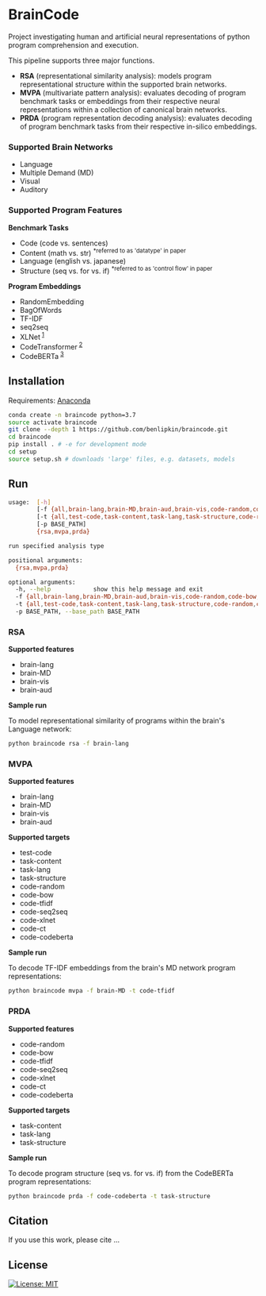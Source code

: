 # BrainCode

Project investigating human and artificial neural representations of python program comprehension and execution.

This pipeline supports three major functions.

-   **RSA** (representational similarity analysis): models program representational structure within the supported brain networks.
-   **MVPA** (multivariate pattern analysis): evaluates decoding of program benchmark tasks or embeddings from their respective neural representations within a collection of canonical brain networks.
-   **PRDA** (program representation decoding analysis): evaluates decoding of program benchmark tasks from their respective in-silico embeddings.

### Supported Brain Networks

-   Language
-   Multiple Demand (MD)
-   Visual
-   Auditory

### Supported Program Features

**Benchmark Tasks**

-   Code (code vs. sentences)
-   Content (math vs. str) <sup>\*referred to as 'datatype' in paper</sup>
-   Language (english vs. japanese)
-   Structure (seq vs. for vs. if) <sup>\*referred to as 'control flow' in paper</sup>

**Program Embeddings**

-   RandomEmbedding
-   BagOfWords
-   TF-IDF
-   seq2seq
-   XLNet<sup> [1](https://arxiv.org/pdf/1906.08237.pdf)</sup>
-   CodeTransformer<sup> [2](https://arxiv.org/pdf/2103.11318.pdf)</sup>
-   CodeBERTa<sup> [3](https://huggingface.co/huggingface/CodeBERTa-small-v1)</sup>

## Installation

Requirements: [Anaconda](https://conda.io/projects/conda/en/latest/user-guide/install/index.html)

```bash
conda create -n braincode python=3.7
source activate braincode
git clone --depth 1 https://github.com/benlipkin/braincode.git
cd braincode
pip install . # -e for development mode
cd setup
source setup.sh # downloads 'large' files, e.g. datasets, models
```

## Run

```bash
usage:  [-h]
        [-f {all,brain-lang,brain-MD,brain-aud,brain-vis,code-random,code-bow,code-tfidf,code-seq2seq,code-xlnet,code-ct,code-codeberta}]
        [-t {all,test-code,task-content,task-lang,task-structure,code-random,code-bow,code-tfidf,code-seq2seq,code-xlnet,code-ct,code-codeberta}]
        [-p BASE_PATH]
        {rsa,mvpa,prda}

run specified analysis type

positional arguments:
  {rsa,mvpa,prda}

optional arguments:
  -h, --help            show this help message and exit
  -f {all,brain-lang,brain-MD,brain-aud,brain-vis,code-random,code-bow,code-tfidf,code-seq2seq,code-xlnet,code-ct,code-codeberta}, --feature {all,brain-lang,brain-MD,brain-aud,brain-vis,code-random,code-bow,code-tfidf,code-seq2seq,code-xlnet,code-ct,code-codeberta}
  -t {all,test-code,task-content,task-lang,task-structure,code-random,code-bow,code-tfidf,code-seq2seq,code-xlnet,code-ct,code-codeberta}, --target {all,test-code,task-content,task-lang,task-structure,code-random,code-bow,code-tfidf,code-seq2seq,code-xlnet,code-ct,code-codeberta}
  -p BASE_PATH, --base_path BASE_PATH
```

### RSA

**Supported features**

-   brain-lang
-   brain-MD
-   brain-vis
-   brain-aud

**Sample run**

To model representational similarity of programs within the brain's Language network:

```bash
python braincode rsa -f brain-lang
```

### MVPA

**Supported features**

-   brain-lang
-   brain-MD
-   brain-vis
-   brain-aud

**Supported targets**

-   test-code
-   task-content
-   task-lang
-   task-structure
-   code-random
-   code-bow
-   code-tfidf
-   code-seq2seq
-   code-xlnet
-   code-ct
-   code-codeberta

**Sample run**

To decode TF-IDF embeddings from the brain's MD network program representations:

```bash
python braincode mvpa -f brain-MD -t code-tfidf
```

### PRDA

**Supported features**

-   code-random
-   code-bow
-   code-tfidf
-   code-seq2seq
-   code-xlnet
-   code-ct
-   code-codeberta

**Supported targets**

-   task-content
-   task-lang
-   task-structure

**Sample run**

To decode program structure (seq vs. for vs. if) from the CodeBERTa program representations:

```bash
python braincode prda -f code-codeberta -t task-structure
```

## Citation

If you use this work, please cite ...

## License

[![License: MIT](https://img.shields.io/badge/License-MIT-blue.svg)](https://opensource.org/licenses/MIT)
